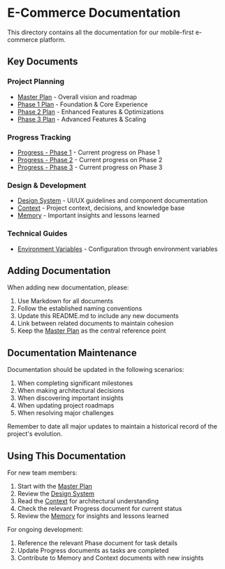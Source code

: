 # E-Commerce Documentation

This directory contains all the documentation for our mobile-first e-commerce platform.

## Key Documents

### Project Planning
- [Master Plan](./MASTER_PLAN.md) - Overall vision and roadmap
- [Phase 1 Plan](./Phase1.md) - Foundation & Core Experience
- [Phase 2 Plan](./Phase2.md) - Enhanced Features & Optimizations
- [Phase 3 Plan](./Phase3.md) - Advanced Features & Scaling

### Progress Tracking
- [Progress - Phase 1](./Progress-Phase1.md) - Current progress on Phase 1
- [Progress - Phase 2](./Progress-Phase2.md) - Current progress on Phase 2
- [Progress - Phase 3](./Progress-Phase3.md) - Current progress on Phase 3

### Design & Development
- [Design System](./DesignSystem.md) - UI/UX guidelines and component documentation
- [Context](./Context.md) - Project context, decisions, and knowledge base
- [Memory](./Memory.md) - Important insights and lessons learned

### Technical Guides
- [Environment Variables](./env-variables.md) - Configuration through environment variables

## Adding Documentation

When adding new documentation, please:

1. Use Markdown for all documents
2. Follow the established naming conventions
3. Update this README.md to include any new documents
4. Link between related documents to maintain cohesion
5. Keep the [Master Plan](./MASTER_PLAN.md) as the central reference point

## Documentation Maintenance

Documentation should be updated in the following scenarios:

1. When completing significant milestones
2. When making architectural decisions
3. When discovering important insights
4. When updating project roadmaps
5. When resolving major challenges

Remember to date all major updates to maintain a historical record of the project's evolution.

## Using This Documentation

For new team members:
1. Start with the [Master Plan](./MASTER_PLAN.md)
2. Review the [Design System](./DesignSystem.md)
3. Read the [Context](./Context.md) for architectural understanding
4. Check the relevant Progress document for current status
5. Review the [Memory](./Memory.md) for insights and lessons learned

For ongoing development:
1. Reference the relevant Phase document for task details
2. Update Progress documents as tasks are completed
3. Contribute to Memory and Context documents with new insights 
